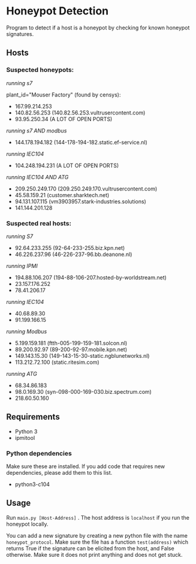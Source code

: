 # Honeypot Detection

Program to detect if a host is a honeypot by checking for known honeypot signatures.

## Hosts

### Suspected honeypots:

*running s7*

plant_id="Mouser Factory" (found by censys):

- 167.99.214.253
- 140.82.56.253 (140.82.56.253.vultrusercontent.com) 
- 93.95.250.34 (A LOT OF OPEN PORTS)

*running s7 AND modbus*

- 144.178.194.182 (144-178-194-182.static.ef-service.nl) 

*running IEC104*

- 104.248.194.231 (A LOT OF OPEN PORTS)

*running IEC104 AND ATG*

- 209.250.249.170 (209.250.249.170.vultrusercontent.com) 
- 45.58.159.21 (customer.sharktech.net) 
- 94.131.107.115 (vm3903957.stark-industries.solutions)
- 141.144.201.128

### Suspected real hosts:

*running S7*

- 92.64.233.255 (92-64-233-255.biz.kpn.net) 
- 46.226.237.96 (46-226-237-96.bb.deanone.nl) 

*running IPMI*

- 194.88.106.207 (194-88-106-207.hosted-by-worldstream.net)
- 23.157.176.252
- 78.41.206.17

*running IEC104*

- 40.68.89.30
- 91.199.166.15

*running Modbus*

- 5.199.159.181 (ftth-005-199-159-181.solcon.nl) 
- 89.200.92.97 (89-200-92-97.mobile.kpn.net) 
- 149.143.15.30 (149-143-15-30-static.ngblunetworks.nl) 
- 113.212.72.100 (static.ritesim.com) 

*running ATG*
- 68.34.86.183
- 98.0.169.30 (syn-098-000-169-030.biz.spectrum.com)
- 218.60.50.160 

## Requirements

- Python 3
- ipmitool

### Python dependencies

Make sure these are installed. If you add code that requires new dependencies, please add them to this list. 

- python3-c104

## Usage

Run `main.py [Host-Address]` . The host address is `localhost` if you run the honeypot locally.

You can add a new signature by creating a new python file with the name `honeypot_protocol`. Make sure the file has a function `test(address)` which returns True if the signature can be elicited from the host, and False otherwise. Make sure it does not print anything and does not get stuck.
